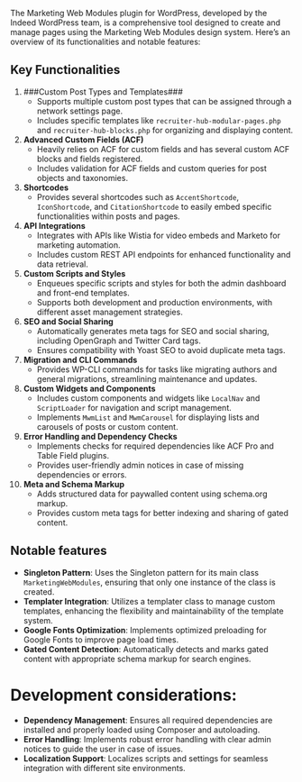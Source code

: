 The Marketing Web Modules plugin for WordPress, developed by the Indeed WordPress team, is a comprehensive tool designed to create and manage pages using the Marketing Web Modules design system. Here’s an overview of its functionalities and notable features:

## Key Functionalities

1. ###Custom Post Types and Templates###
    - Supports multiple custom post types that can be assigned through a network settings page.
    - Includes specific templates like `recruiter-hub-modular-pages.php` and `recruiter-hub-blocks.php` for organizing and displaying content.
2. **Advanced Custom Fields (ACF)**
    - Heavily relies on ACF for custom fields and has several custom ACF blocks and fields registered.
    - Includes validation for ACF fields and custom queries for post objects and taxonomies.
3. **Shortcodes**
    - Provides several shortcodes such as `AccentShortcode`, `IconShortcode`, and `CitationShortcode` to easily embed specific functionalities within posts and pages.
4. **API Integrations**
    - Integrates with APIs like Wistia for video embeds and Marketo for marketing automation.
    - Includes custom REST API endpoints for enhanced functionality and data retrieval.
5. **Custom Scripts and Styles**
    - Enqueues specific scripts and styles for both the admin dashboard and front-end templates.
    - Supports both development and production environments, with different asset management strategies.
6. **SEO and Social Sharing**
    - Automatically generates meta tags for SEO and social sharing, including OpenGraph and Twitter Card tags.
    - Ensures compatibility with Yoast SEO to avoid duplicate meta tags.
7. **Migration and CLI Commands**
    - Provides WP-CLI commands for tasks like migrating authors and general migrations, streamlining maintenance and updates.
8. **Custom Widgets and Components**
    - Includes custom components and widgets like `LocalNav` and `ScriptLoader` for navigation and script management.
    - Implements `MwmList` and `MwmCarousel` for displaying lists and carousels of posts or custom content.
9. **Error Handling and Dependency Checks**
    - Implements checks for required dependencies like ACF Pro and Table Field plugins.
    - Provides user-friendly admin notices in case of missing dependencies or errors.
10. **Meta and Schema Markup**
    - Adds structured data for paywalled content using schema.org markup.
    - Provides custom meta tags for better indexing and sharing of gated content.

## Notable features
- **Singleton Pattern**: Uses the Singleton pattern for its main class `MarketingWebModules`, ensuring that only one instance of the class is created.
- **Templater Integration**: Utilizes a templater class to manage custom templates, enhancing the flexibility and maintainability of the template system.
- **Google Fonts Optimization**: Implements optimized preloading for Google Fonts to improve page load times.
- **Gated Content Detection**: Automatically detects and marks gated content with appropriate schema markup for search engines.

# Development considerations:
- **Dependency Management**: Ensures all required dependencies are installed and properly loaded using Composer and autoloading.
- **Error Handling**: Implements robust error handling with clear admin notices to guide the user in case of issues.
- **Localization Support**: Localizes scripts and settings for seamless integration with different site environments.
